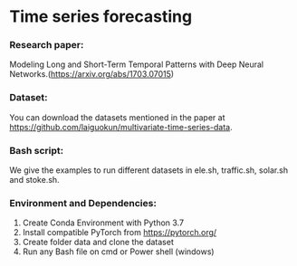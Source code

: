# Time series forecasting

### Research paper:

Modeling Long and Short-Term Temporal Patterns with Deep Neural Networks.(https://arxiv.org/abs/1703.07015)

### Dataset:

You can download the datasets mentioned in the paper at https://github.com/laiguokun/multivariate-time-series-data.

### Bash script:
We give the examples to run different datasets in ele.sh, traffic.sh, solar.sh and stoke.sh.

### Environment and Dependencies:
1.  Create Conda Environment with Python 3.7
2.  Install compatible PyTorch from https://pytorch.org/
3.  Create folder data and clone the dataset
4.  Run any Bash file on cmd or Power shell (windows)
